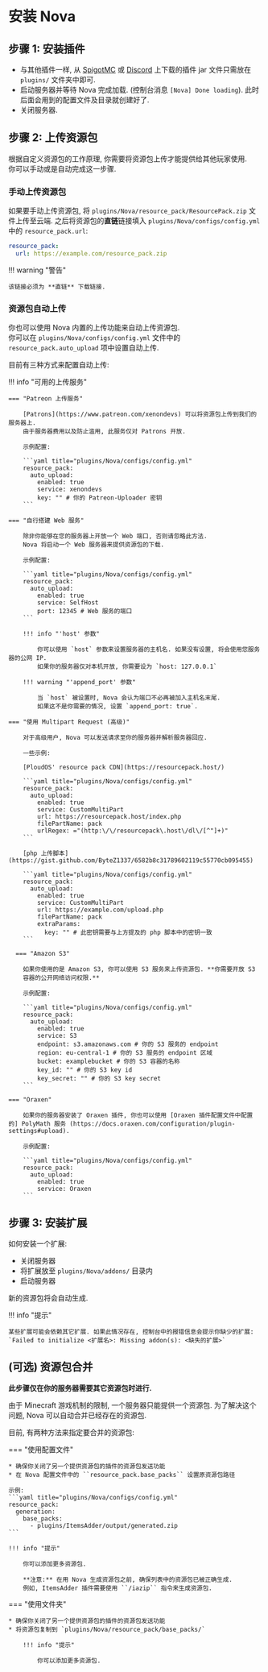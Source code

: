 # 安装 Nova

## 步骤 1: 安装插件

* 与其他插件一样, 从 [SpigotMC](https://www.spigotmc.org/resources/93648/) 或 [Discord](https://discord.gg/hnEknVWvUe) 上下载的插件 jar 文件只需放在 ``plugins/`` 文件夹中即可.
* 启动服务器并等待 Nova 完成加载. (控制台消息 `[Nova] Done loading`). 此时后面会用到的配置文件及目录就创建好了.
* 关闭服务器.

## 步骤 2: 上传资源包

根据自定义资源包的工作原理, 你需要将资源包上传才能提供给其他玩家使用.  
你可以手动或是自动完成这一步骤.

### 手动上传资源包

如果要手动上传资源包, 将 ``plugins/Nova/resource_pack/ResourcePack.zip`` 文件上传至云端.
之后将资源包的**直链**链接填入 ``plugins/Nova/configs/config.yml`` 中的 ``resource_pack.url``:

```yaml title="plugins/Nova/configs/config.yml"
resource_pack:
  url: https://example.com/resource_pack.zip
```

!!! warning "警告"

    该链接必须为 **直链** 下载链接.

### 资源包自动上传

你也可以使用 Nova 内置的上传功能来自动上传资源包.  
你可以在 ``plugins/Nova/configs/config.yml`` 文件中的 ``resource_pack.auto_upload`` 项中设置自动上传.

目前有三种方式来配置自动上传:

!!! info "可用的上传服务"

    === "Patreon 上传服务"
    
        [Patrons](https://www.patreon.com/xenondevs) 可以将资源包上传到我们的服务器上.
        由于服务器费用以及防止滥用, 此服务仅对 Patrons 开放.
    
        示例配置:

        ```yaml title="plugins/Nova/configs/config.yml"
        resource_pack:
          auto_upload:
            enabled: true
            service: xenondevs
            key: "" # 你的 Patreon-Uploader 密钥
        ```
    
    === "自行搭建 Web 服务"
    
        除非你能够在您的服务器上开放一个 Web 端口, 否则请忽略此方法.
        Nova 将启动一个 Web 服务器来提供资源包的下载.
    
        示例配置:
        
        ```yaml title="plugins/Nova/configs/config.yml"
        resource_pack:
          auto_upload:
            enabled: true
            service: SelfHost
            port: 12345 # Web 服务的端口
        ```
    
        !!! info "'host' 参数"
    
            你可以使用 `host` 参数来设置服务器的主机名. 如果没有设置, 将会使用您服务器的公网 IP.
            如果你的服务器仅对本机开放, 你需要设为 `host: 127.0.0.1`
    
        !!! warning "'append_port' 参数"
    
            当 `host` 被设置时, Nova 会认为端口不必再被加入主机名末尾.
            如果这不是你需要的情况, 设置 `append_port: true`.
    
    === "使用 Multipart Request (高级)"
    
        对于高级用户, Nova 可以发送请求至你的服务器并解析服务器回应.
    
        一些示例:

        [PloudOS' resource pack CDN](https://resourcepack.host/)

        ```yaml title="plugins/Nova/configs/config.yml"
        resource_pack:
          auto_upload:
            enabled: true
            service: CustomMultiPart
            url: https://resourcepack.host/index.php
            filePartName: pack
            urlRegex: ="(http:\/\/resourcepack\.host\/dl\/[^"]+)"
        ```
        
        [php 上传脚本](https://gist.github.com/ByteZ1337/6582b8c31789602119c55770cb095455)

        ```yaml title="plugins/Nova/configs/config.yml"
        resource_pack:
          auto_upload:
            enabled: true
            service: CustomMultiPart
            url: https://example.com/upload.php
            filePartName: pack
            extraParams:
              key: "" # 此密钥需要与上方提及的 php 脚本中的密钥一致
        ```
    
	  === "Amazon S3"

        如果你使用的是 Amazon S3, 你可以使用 S3 服务来上传资源包. **你需要开放 S3 
        容器的公开网络访问权限.**

        示例配置:

        ```yaml title="plugins/Nova/configs/config.yml"
        resource_pack:
          auto_upload:
            enabled: true
            service: S3
            endpoint: s3.amazonaws.com # 你的 S3 服务的 endpoint
            region: eu-central-1 # 你的 S3 服务的 endpoint 区域
            bucket: examplebucket # 你的 S3 容器的名称
            key_id: "" # 你的 S3 key id
            key_secret: "" # 你的 S3 key secret
        ```
    
    === "Oraxen"
    
        如果你的服务器安装了 Oraxen 插件, 你也可以使用 [Oraxen 插件配置文件中配置的] PolyMath 服务 (https://docs.oraxen.com/configuration/plugin-settings#upload).

        示例配置:
        
        ```yaml title="plugins/Nova/configs/config.yml"
        resource_pack:
          auto_upload:
            enabled: true
            service: Oraxen
        ```

## 步骤 3: 安装扩展

如何安装一个扩展:

* 关闭服务器
* 将扩展放至 ``plugins/Nova/addons/`` 目录内
* 启动服务器

新的资源包将会自动生成.

!!! info "提示"

    某些扩展可能会依赖其它扩展. 如果此情况存在, 控制台中的报错信息会提示你缺少的扩展: `Failed to initialize <扩展名>: Missing addon(s): <缺失的扩展>`

## (可选) 资源包合并

**此步骤仅在你的服务器需要其它资源包时进行.**

由于 Minecraft 游戏机制的限制, 一个服务器只能提供一个资源包. 为了解决这个问题, Nova 可以自动合并已经存在的资源包.  

目前, 有两种方法来指定要合并的资源包:  

=== "使用配置文件"

    * 确保你关闭了另一个提供资源包的插件的资源包发送功能
    * 在 Nova 配置文件中的 ``resource_pack.base_packs`` 设置原资源包路径

    示例:
    ```yaml title="plugins/Nova/configs/config.yml"
    resource_pack:
      generation:
        base_packs:
          - plugins/ItemsAdder/output/generated.zip
    ```

    !!! info "提示"
    
        你可以添加更多资源包.
    
        **注意:** 在用 Nova 生成资源包之前, 确保列表中的资源包已被正确生成.
        例如, ItemsAdder 插件需要使用 ``/iazip`` 指令来生成资源包.

=== "使用文件夹"

    * 确保你关闭了另一个提供资源包的插件的资源包发送功能
    * 将资源包复制到 `plugins/Nova/resource_pack/base_packs/`

        !!! info "提示"
    
            你可以添加更多资源包.